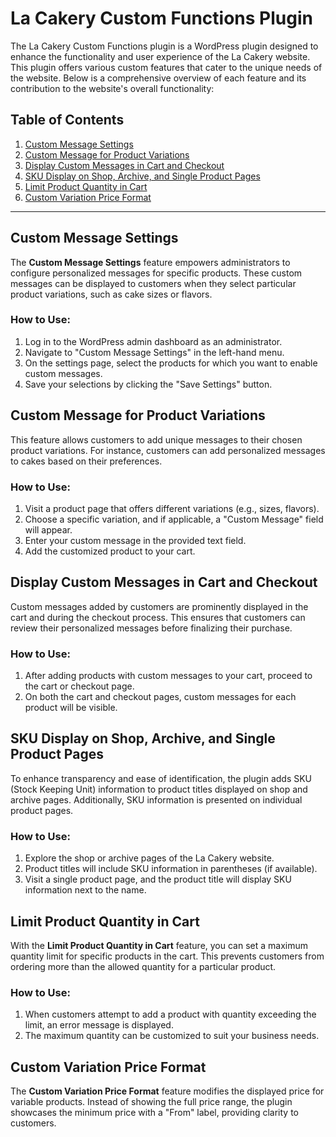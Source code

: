 # La Cakery Custom Functions Plugin

The La Cakery Custom Functions plugin is a WordPress plugin designed to enhance the functionality and user experience of the La Cakery website. This plugin offers various custom features that cater to the unique needs of the website. Below is a comprehensive overview of each feature and its contribution to the website's overall functionality:

## Table of Contents

1. [Custom Message Settings](#custom-message-settings)
2. [Custom Message for Product Variations](#custom-message-for-product-variations)
3. [Display Custom Messages in Cart and Checkout](#display-custom-messages-in-cart-and-checkout)
4. [SKU Display on Shop, Archive, and Single Product Pages](#sku-display-on-shop-archive-and-single-product-pages)
5. [Limit Product Quantity in Cart](#limit-product-quantity-in-cart)
6. [Custom Variation Price Format](#custom-variation-price-format)

---

## Custom Message Settings

The **Custom Message Settings** feature empowers administrators to configure personalized messages for specific products. These custom messages can be displayed to customers when they select particular product variations, such as cake sizes or flavors.

### How to Use:

1. Log in to the WordPress admin dashboard as an administrator.
2. Navigate to "Custom Message Settings" in the left-hand menu.
3. On the settings page, select the products for which you want to enable custom messages.
4. Save your selections by clicking the "Save Settings" button.

## Custom Message for Product Variations

This feature allows customers to add unique messages to their chosen product variations. For instance, customers can add personalized messages to cakes based on their preferences.

### How to Use:

1. Visit a product page that offers different variations (e.g., sizes, flavors).
2. Choose a specific variation, and if applicable, a "Custom Message" field will appear.
3. Enter your custom message in the provided text field.
4. Add the customized product to your cart.

## Display Custom Messages in Cart and Checkout

Custom messages added by customers are prominently displayed in the cart and during the checkout process. This ensures that customers can review their personalized messages before finalizing their purchase.

### How to Use:

1. After adding products with custom messages to your cart, proceed to the cart or checkout page.
2. On both the cart and checkout pages, custom messages for each product will be visible.

## SKU Display on Shop, Archive, and Single Product Pages

To enhance transparency and ease of identification, the plugin adds SKU (Stock Keeping Unit) information to product titles displayed on shop and archive pages. Additionally, SKU information is presented on individual product pages.

### How to Use:

1. Explore the shop or archive pages of the La Cakery website.
2. Product titles will include SKU information in parentheses (if available).
3. Visit a single product page, and the product title will display SKU information next to the name.

## Limit Product Quantity in Cart

With the **Limit Product Quantity in Cart** feature, you can set a maximum quantity limit for specific products in the cart. This prevents customers from ordering more than the allowed quantity for a particular product.

### How to Use:

1. When customers attempt to add a product with quantity exceeding the limit, an error message is displayed.
2. The maximum quantity can be customized to suit your business needs.

## Custom Variation Price Format

The **Custom Variation Price Format** feature modifies the displayed price for variable products. Instead of showing the full price range, the plugin showcases the minimum price with a "From" label, providing clarity to customers.

